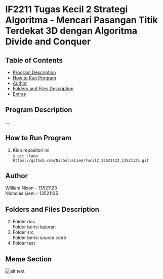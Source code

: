 <h1> <b> IF2211 Tugas Kecil 2 Strategi Algoritma - Mencari Pasangan Titik Terdekat 3D dengan Algoritma Divide and Conquer </b> </h1>

## **Table of Contents**
* [Program Description](#program-description)
* [How to Run Program](#how-to-run-program)
* [Author](#author)
* [Folders and Files Description](#folders-and-files-description)
* [Extras](#meme-section)

## **Program Description**
<p>...</p>


## **How to Run Program**
1. Klon repositori ini <br>
`$ git clone https://github.com/NicholasLiem/Tucil2_13521123_13521135.git `

## **Author**
William Nixon - 13521123 <br>
Nicholas Liem - 13521135

## **Folders and Files Description**
2. Folder doc <br>
Folder berisi laporan
3. Folder src <br>
Folder berisi source code
4. Folder test <br>

## **Meme Section**
![alt text](https://res.cloudinary.com/practicaldev/image/fetch/s--pxxN7gvW--/c_limit%2Cf_auto%2Cfl_progressive%2Cq_auto%2Cw_880/https://dev-to-uploads.s3.amazonaws.com/uploads/articles/rhmldpyrr2nwrmmcxo7k.png)
